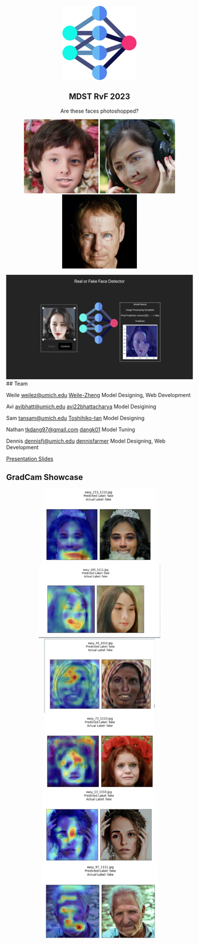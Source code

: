 <p align="center">
  <img src="rvf-web/client/asset/icon.png" height="200">
  <h2 align="center">MDST RvF 2023</h2>
  <p align="center">Are these faces photoshopped? <p>
  <p align="center">
  <img src="./public/p1.png" height="200" alt="Image 1" />
  <img src="./public/p2.png" height="200" alt="Image 2" />
  <img src="./public/p3.png" height="200" alt="Image 3" />
</p>
</p>

<img src="./public/web1.png" alt="Web 1" />
## Team

Weile weilez@umich.edu [Weile-Zheng](https://github.com/Weile-Zheng) Model Designing, Web Development

Avi avibhatt@umich.edu [avi22bhattacharya](https://github.com/avi22bhattacharya) Model Desigining

Sam tansam@umich.edu [Toshihiko-tan](https://github.com/Toshihiko-tan) Model Designing

Nathan tkdang97@gmail.com [dangk01](https://github.com/dangk01) Model Tuning

Dennis dennisfj@umich.edu [dennisfarmer](https://github.com/dennisfarmer) Model Designing, Web Development

[Presentation Slides](https://docs.google.com/presentation/d/14KdpuFMqFfnKe5M7K4QRyPROVCyOtDu0aSvHb-bYHrQ/edit?usp=sharing)

## GradCam Showcase

<p align="center">
  <img src="./public/g1.png" height="200" alt="Image 1" />
  <img src="./public/g2.png" height="200" alt="Image 2" />
  <img src="./public/g3.png" height="200" alt="Image 3" />
  <img src="./public/g4.png" height="200" alt="Image 3" />
  <img src="./public/g5.png" height="200" alt="Image 3" />
  <img src="./public/g6.png" height="200" alt="Image 3" />
</p>
